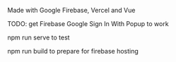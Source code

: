 Made with Google Firebase, Vercel and Vue

TODO: get Firebase Google Sign In With Popup to work

npm run serve to test

npm run build to prepare for firebase hosting